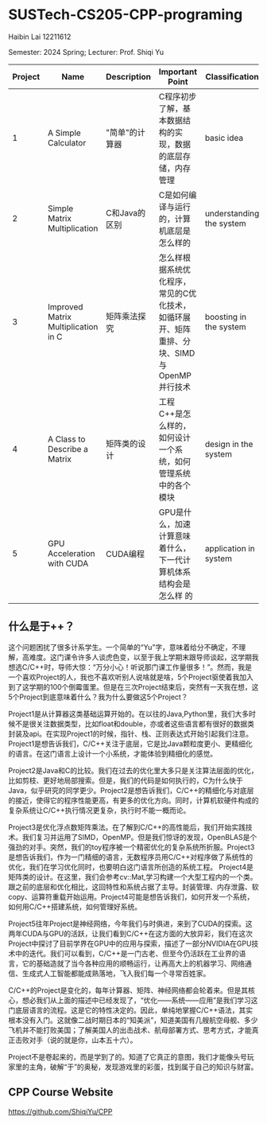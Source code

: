 # SUSTech-CS205-CPP-programing

Haibin Lai 12211612

Semester: 2024 Spring;     Lecturer: Prof. Shiqi Yu

| **Project** | **Name**                            | **Description** | **Important Point**                                | **Classification**       | **Score** |
|-------------|-------------------------------------|-----------------|----------------------------------------------------|--------------------------|----------|
| 1           | A Simple Calculator                 | "简单"的计算器        | C程序初步了解，基本数据结构的实现，数据的底层存储，内存管理                     | basic idea               | 97       |
| 2           | Simple Matrix Multiplication        | C和Java的区别       | C是如何编译与运行的，计算机底层是怎么样的                              | understanding the system | 99       |
| 3           | Improved Matrix Multiplication in C | 矩阵乘法探究          | 怎么样根据系统优化程序，常见的C优化技术，如循环展开、矩阵重排、分块、SIMD与OpenMP并行技术 | boosting in the system   | 98       |
| 4           | A Class to Describe a Matrix        | 矩阵类的设计          | 工程C++是怎么样的，如何设计一个系统，如何管理系统中的各个模块                   | design in the system     | 98       |
| 5           | GPU Acceleration with CUDA          | CUDA编程          | GPU是什么，加速计算意味着什么，下一代计算机体系结构会是怎么样 的                 | application in system    |     96     |

## 什么是于++？

这个问题困扰了很多计系学生。一个简单的“Yu”字，意味着给分不确定，不理解，高难度。这门课令许多人谈虎色变，以至于我上学期末跟导师谈起，这学期我想选C/C++时，导师大惊：“万分小心！听说那门课工作量很多！”。然而，我是一个喜欢Project的人，我也不喜欢听别人说啥就是啥，5个Project驱使着我加入到了这学期的100个倒霉蛋里。但是在三次Project结束后，突然有一天我在想，这5个Project到底意味着什么？我为什么要做这5个Project？

Project1是从计算器这类基础运算开始的。在以往的Java,Python里，我们大多时候不是很关注数据类型，比如float和double，亦或者这些语言都有很好的数据类封装及api。在实现Project1的时候，指针、栈、正则表达式开始引起我们注意。Project1是想告诉我们，C/C++关注于底层，它是比Java颗粒度更小、更精细化的语言。在这门语言上设计一个小系统，才能体验到精细化的感觉。

Project2是Java和C的比较。我们在过去的优化里大多只是关注算法层面的优化，比如剪枝、更好地局部搜索。但是，我们的代码是如何执行的，C为什么快于Java，似乎研究的同学更少。Project2是想告诉我们，C/C++的精细化与对底层的接近，使得它的程序性能更高，有更多的优化方向。同时，计算机软硬件构成的复杂系统让C/C++执行情况更复杂，执行时不能一概而论。

Project3是优化浮点数矩阵乘法。在了解到C/C++的高性能后，我们开始实践技术。我们复习并运用了SIMD，OpenMP。但是我们惊讶的发现，OpenBLAS是个强劲的对手。突然，我们的toy程序被一个精密优化的复杂系统所折服。Project3是想告诉我们，作为一门精细的语言，无数程序员用C/C++对程序做了系统性的优化，我们在学习优化同时，也要明白这门语言所创造的系统工程。
Project4是矩阵类的设计。在这里，我们会参考cv::Mat,学习构建一个大型工程内的一个类。跟之前的底层和优化相比，这回特性和系统占据了主导。封装管理、内存泄露、软copy、运算符重载开始运用。Project4可能是想告诉我们，如何开发一个系统，如何用C/C++搭建系统，如何管理好系统。

Project5往年Project是神经网络，今年我们与时俱进，来到了CUDA的探索。这两年CUDA与GPU的活跃，让我们看到C/C++在这方面的大放异彩，我们在这次Project中探讨了目前学界在GPU中的应用与探索，描述了一部分NVIDIA在GPU技术中的迭代。我们可以看到，C/C++是一门古老、但至今仍活跃在工业界的语言，它的基础造就了当今各种应用的顺畅运行，让再高大上的机器学习、网络通信、生成式人工智能都能成熟落地，飞入我们每一个寻常百姓家。

C/C++的Project是变化的，每年计算器、矩阵、神经网络都会轮着来。但是其核心，想必我们从上面的描述中已经发现了，“优化——系统——应用”是我们学习这门底层语言的流程。这是它的特性决定的。因此，单纯地掌握C/C++语法，其实根本没有入门。这就像二战时期日本的“知美派”，知道美国有几艘航空母舰、多少飞机并不能打败美国；了解美国人的出击战术、航母部署方式、思考方式，才能真正击败对手（说的就是你，山本五十六）。

Project不是卷起来的，而是学到了的。知道了它真正的意图，我们才能像头号玩家里的主角，破解“于”的奥秘，发现游戏里的彩蛋，找到属于自己的知识与财富。

## CPP Course Website

https://github.com/ShiqiYu/CPP
